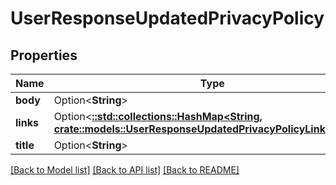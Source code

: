 # UserResponseUpdatedPrivacyPolicy

## Properties

Name | Type | Description | Notes
------------ | ------------- | ------------- | -------------
**body** | Option<**String**> |  | [optional]
**links** | Option<[**::std::collections::HashMap<String, crate::models::UserResponseUpdatedPrivacyPolicyLinksValue>**](UserResponse_updated_privacy_policy_links_value.md)> |  | [optional]
**title** | Option<**String**> |  | [optional]

[[Back to Model list]](../README.md#documentation-for-models) [[Back to API list]](../README.md#documentation-for-api-endpoints) [[Back to README]](../README.md)


